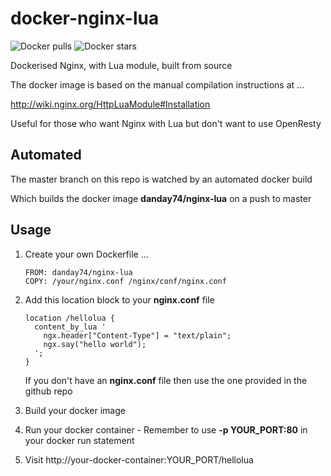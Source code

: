 docker-nginx-lua
================

![Docker pulls](https://img.shields.io/docker/pulls/danday74/nginx-lua.png "Docker pulls")
![Docker stars](https://img.shields.io/docker/stars/danday74/nginx-lua.png "Docker stars")

Dockerised Nginx, with Lua module, built from source

The docker image is based on the manual compilation instructions at ...

http://wiki.nginx.org/HttpLuaModule#Installation

Useful for those who want Nginx with Lua but don't want to use OpenResty

Automated
---------

The master branch on this repo is watched by an automated docker build

Which builds the docker image **danday74/nginx-lua** on a push to master

Usage
-----

1. Create your own Dockerfile ...

    ```
    FROM: danday74/nginx-lua
    COPY: /your/nginx.conf /nginx/conf/nginx.conf
    ```

2. Add this location block to your **nginx.conf** file

    ```
    location /hellolua {
      content_by_lua '
        ngx.header["Content-Type"] = "text/plain";
        ngx.say("hello world");
      ';
    }
    ```

    If you don't have an **nginx.conf** file then use the one provided in the github repo

3. Build your docker image

4. Run your docker container - Remember to use **-p YOUR_PORT:80** in your docker run statement

5. Visit http://your-docker-container:YOUR_PORT/hellolua
